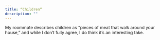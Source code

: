 ```yaml
---
title: “Children“
description: ""
---
```

My roommate describes children as “pieces of meat that walk around your house,” and while I don’t fully agree, I do think it’s an interesting take.
